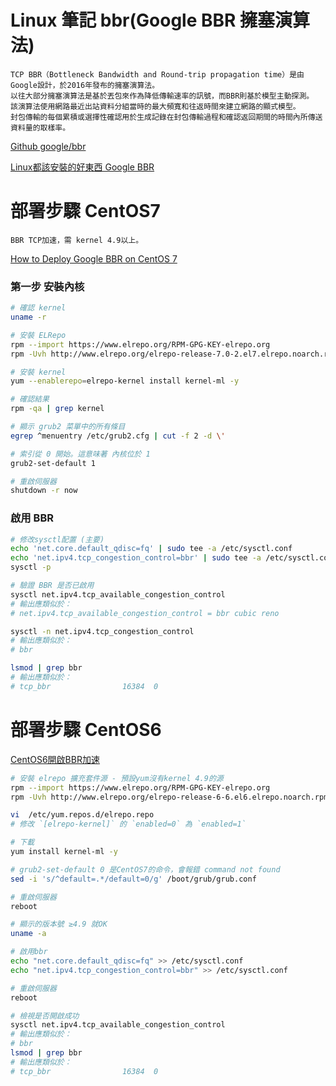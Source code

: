 # Linux 筆記 bbr(Google BBR 擁塞演算法)

```
TCP BBR（Bottleneck Bandwidth and Round-trip propagation time）是由Google設計，於2016年發布的擁塞演算法。
以往大部分擁塞演算法是基於丟包來作為降低傳輸速率的訊號，而BBR則基於模型主動探測。
該演算法使用網路最近出站資料分組當時的最大頻寬和往返時間來建立網路的顯式模型。
封包傳輸的每個累積或選擇性確認用於生成記錄在封包傳輸過程和確認返回期間的時間內所傳送資料量的取樣率。
```

[Github google/bbr](https://github.com/google/bbr)

[Linux都該安裝的好東西 Google BBR](https://medium.com/kaito-blog-%E6%B5%B7%E6%96%97%E6%A8%A3-%E3%81%AE-it%E5%AE%85/google-bbr-e39e0df69e3b)

# 部署步驟 CentOS7

```
BBR TCP加速，需 kernel 4.9以上。
```

[How to Deploy Google BBR on CentOS 7](https://www.vultr.com/docs/how-to-deploy-google-bbr-on-centos-7)

### 第一步 安裝內核

```bash
# 確認 kernel
uname -r

# 安裝 ELRepo
rpm --import https://www.elrepo.org/RPM-GPG-KEY-elrepo.org
rpm -Uvh http://www.elrepo.org/elrepo-release-7.0-2.el7.elrepo.noarch.rpm

# 安裝 kernel
yum --enablerepo=elrepo-kernel install kernel-ml -y

# 確認結果
rpm -qa | grep kernel

# 顯示 grub2 菜單中的所有條目
egrep ^menuentry /etc/grub2.cfg | cut -f 2 -d \'

# 索引從 0 開始。這意味著 內核位於 1
grub2-set-default 1

# 重啟伺服器
shutdown -r now
```

### 啟用 BBR

```bash
# 修改sysctl配置 (主要)
echo 'net.core.default_qdisc=fq' | sudo tee -a /etc/sysctl.conf
echo 'net.ipv4.tcp_congestion_control=bbr' | sudo tee -a /etc/sysctl.conf
sysctl -p

# 驗證 BBR 是否已啟用
sysctl net.ipv4.tcp_available_congestion_control
# 輸出應類似於：
# net.ipv4.tcp_available_congestion_control = bbr cubic reno

sysctl -n net.ipv4.tcp_congestion_control
# 輸出應類似於：
# bbr

lsmod | grep bbr
# 輸出應類似於：
# tcp_bbr                16384  0
```

# 部署步驟 CentOS6

[CentOS6開啟BBR加速](https://www.796t.com/content/1549300867.html)

```bash
# 安裝 elrepo 擴充套件源 - 預設yum沒有kernel 4.9的源
rpm --import https://www.elrepo.org/RPM-GPG-KEY-elrepo.org
rpm -Uvh http://www.elrepo.org/elrepo-release-6-6.el6.elrepo.noarch.rpm

vi  /etc/yum.repos.d/elrepo.repo
# 修改 `[elrepo-kernel]` 的 `enabled=0` 為 `enabled=1`

# 下載
yum install kernel-ml -y

# grub2-set-default 0 是CentOS7的命令，會報錯 command not found
sed -i 's/^default=.*/default=0/g' /boot/grub/grub.conf

# 重啟伺服器
reboot

# 顯示的版本號 ≥4.9 就OK
uname -a

# 啟用bbr
echo "net.core.default_qdisc=fq" >> /etc/sysctl.conf
echo "net.ipv4.tcp_congestion_control=bbr" >> /etc/sysctl.conf

# 重啟伺服器
reboot

# 檢視是否開啟成功
sysctl net.ipv4.tcp_available_congestion_control
# 輸出應類似於：
# bbr
lsmod | grep bbr
# 輸出應類似於：
# tcp_bbr                16384  0
```